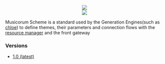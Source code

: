 <p align="center">
  <img src="https://i.imgur.com/e1DZEcJ.png" /><br />
  <img src="https://img.shields.io/badge/version-1.0-green?style=flat" />
</p>

Musicorum Scheme is a standard used by the Generation Engines(such as [chloe](https://github.com/musicorum-app/chloe)) to define themes, their parameters and connection flows with the [resource manager](https://github.com/musicorum-app/resource-manager) and the front gateway


### Versions

- [1.0 (latest)](versions/1.0)